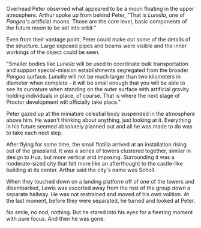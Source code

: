 Overhead Peter observed what appeared to be a moon floating in the upper atmosphere. Arthur spoke up from behind Peter, "That is _Lunella_, one of _Pangea's_ artificial moons. Those are the core level, basic components of the future moon to be set into orbit."

Even from their vantage point, Peter could make out some of the details of the structure. Large exposed pipes and beams were visible and the inner workings of the object could be seen.

"Smaller bodies like _Lunella_ will be used to coordinate bulk transportation and support special-mission establishments segregated from the broader _Pangea_ surface. _Lunella_ will not be much larger than two kilometers in diameter when complete - it will be small enough that you will be able to see its curvature when standing on the outer surface with artificial gravity holding individuals in place, of course. That is where the next stage of Proctor development will officially take place."

Peter gazed up at the miniature celestial body suspended in the atmosphere above him. He wasn't thinking about anything, just looking at it. Everything in his future seemed absolutely planned out and all he was made to do was to take each next step.

After flying for some time, the small flotilla arrived at an installation rising out of the grassland. It was a series of towers clustered together, similar in design to Hua, but more vertical and imposing. Surrounding it was a moderate-sized city that felt more like an afterthought to the castle-like building at its center. Arthur said the city's name was Scholl.

When they touched down on a landing platform off of one of the towers and disembarked, Lewis was escorted away from the rest of the group down a separate hallway. He was not restrained and moved of his own volition. At the last moment, before they were separated, he turned and looked at Peter.

No smile, no nod, nothing. But he stared into his eyes for a fleeting moment with pure focus. And then he was gone.
